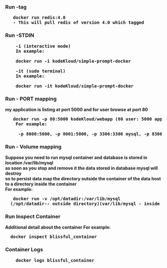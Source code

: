 
<h3>Run -tag</h3>
<pre>
   <b>docker run redis:4.0<?b>
   - This will pull redis of version 4.0 which tagged
</pre>

<h3>Run -STDIN</h3>
<pre>
    <b>-i</b> (interactive mode)
    In example: <br>
	docker run -i kodeKloud/simple-prompt-docker<br>
    <b>-it </b>(sudo terminal)
    In example: <br>
    docker run -it kodeKloud/simple-prompt-docker
</pre>

<h3>Run - PORT mapping</h3>
my application is listing at port 5000 and for user browse at port 80
<pre>
   <b>docker run -p 80:5000 kodeKloud/webapp </b>(80 user: 5000 application/container)
    For example: <br>
     -p 8000:5000, -p 8001:5000, -p 3306:3306 mysql, -p 8306:3306 mysql
</pre>

<h3> Run - Volume mapping</h3>
Suppose you need to run mysql container and database is stored in location /var/lib/mysql<br>
as soon as you stop and remove it the data stored in database mysql will destroy<br>
so to persist data map the directory outside the container of the data host to a directory inside the container<br>
For example: <br>
<pre>
   docker run -v /opt/datadir:/var/lib/mysql 
  (/opt/datadir-- outside directory)(var/lib/mysql - inside container)
</pre>

<h3>Run Inspect Container</h3>
Additional detail about the container 
For example: <br>
<pre>
  docker inspect blissful_container
</pre>

<h3>Container Logs</h3>
<pre>
	docker logs blissful_container
</pre>